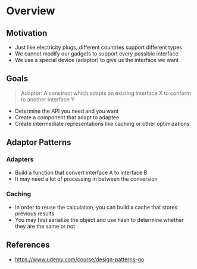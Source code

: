# Overview

## Motivation
- Just like electricity plugs, different countries support different types
- We cannot modify our gadgets to support every possible interface
- We use a special device (adaptor) to give us the interface we want

## Goals
> Adaptor: A construct which adapts an existing interface X to conform to another interface Y

- Determine the API you need and you want
- Create a component that adapt to adaptee
- Create intermediate representations like caching or other optimizations

## Adaptor Patterns

### Adapters
- Build a function that convert interface A to interface B
- It may need a lot of processing in between the conversion

### Caching
- In order to reuse the calculation, you can build a cache that stores previous results
- You may first serialize the object and use hash to determine whether they are the same or not

## References
- https://www.udemy.com/course/design-patterns-go